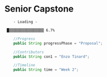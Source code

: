 # Senior Capstone

        - Loading -

     █▒▒▒▒▒▒▒▒▒▒▒▒▒▒▒▒ 6.7%
     
```java
    //Progress
    public String progressPhase = "Proposal";

    //Contributors 
    public String con1 = "Enzo Tinard";

    //Timeline
    public String time = "Week 2";
```
